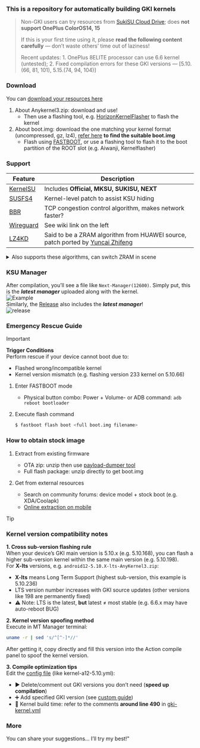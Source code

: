### This is a repository for automatically building GKI kernels

> Non-GKI users can try resources from [SukiSU Cloud Drive](https://alist.shirkneko.top); does **not support OnePlus ColorOS14, 15**  
>
> If this is your first time using it, please **read the following content carefully** — don’t waste others’ time out of laziness!  
>
> Recent updates: 1. OnePlus 8ELITE processor can use 6.6 kernel (untested); 2. Fixed compilation errors for these GKI versions — [5.10.(66, 81, 101), 5.15.(74, 94, 104)]

### Download  
You can [download your resources here](https://github.com/zzh20188/GKI_KernelSU_SUSFS/releases)  
1. About Anykernel3.zip: download and use!  
   - Then use a flashing tool, e.g. [HorizonKernelFlasher](https://github.com/libxzr/HorizonKernelFlasher/releases) to flash the kernel  
2. About boot.img: download the one matching your kernel format (uncompressed, gz, lz4), [refer here](https://kernelsu.org/zh_CN/guide/installation.html#install-by-kernelsu-boot-image) **to find the suitable boot.img**  
   - Flash using [FASTBOOT](https://magiskcn.com/), or use a flashing tool to flash it to the boot partition of the ROOT slot (e.g. Aiwanji, Kernelflasher)

### Support  
| Feature | Description |
| --- | --- |
| [KernelSU](https://kernelsu.org/zh_CN/) | Includes **Official, MKSU, SUKISU, NEXT** |
| [SUSFS4](https://gitlab.com/simonpunk/susfs4ksu) | Kernel-level patch to assist KSU hiding |
| [BBR](https://blog.thinkin.top/archives/ke-pu-bbrdao-di-shi-shi-me) | TCP congestion control algorithm, makes network faster? |
| [Wireguard](https://zh.wikipedia.org/wiki/WireGuard) | See wiki link on the left |
| [LZ4KD](https://github.com/ShirkNeko/SukiSU_patch/tree/main/other) | Said to be a ZRAM algorithm from HUAWEI source, patch ported by [Yuncai Zhifeng](http://www.coolapk.com/u/24963680) |

<details>  
<summary>Also supports these algorithms, can switch ZRAM in scene</summary>

### LZ4K, LZ4HC, deflate, 842, ~~zstdn~~, lz4k_oplus

</details>

### KSU Manager  
After compilation, you’ll see a file like `Next-Manager(12600)`. Simply put, this is the ***latest manager*** uploaded along with the kernel.  
![Example](./assets/get_manager.gif)  
Similarly, the [Release](https://github.com/zzh20188/GKI_KernelSU_SUSFS/releases) also includes the ***latest manager***!  
![release](./assets/release_manager.gif)

### Emergency Rescue Guide

> [!IMPORTANT]  
> **Trigger Conditions**  
> Perform rescue if your device cannot boot due to:  
> - Flashed wrong/incompatible kernel  
> - Kernel version mismatch (e.g. flashing version 233 kernel on 5.10.66)  
1. Enter FASTBOOT mode  

   - Physical button combo: Power + Volume- or ADB command: `adb reboot bootloader`  

2. Execute flash command  
   ```bash
   $ fastboot flash boot <full boot.img filename>
   ```

### How to obtain stock image  
1. Extract from existing firmware  

   - OTA zip: unzip then use [payload-dumper tool](https://magiskcn.com/payload-dumper-go-boot.html)  
   - Full flash package: unzip directly to get boot.img

2. Get from external resources  

   - Search on community forums: device model + stock boot (e.g. XDA/Coolapk)  
   - [Online extraction on mobile](https://magiskcn.com/payload-dumper-compose.html)

> [!TIP]  
> ### Kernel version compatibility notes  
>
> **1. Cross sub-version flashing rule**  
> When your device’s GKI main version is 5.10.x (e.g. 5.10.168), you can flash a higher sub-version kernel within the same main version (e.g. 5.10.198).  
> For **X-lts** versions, e.g. `android12-5.10.X-lts-AnyKernel3.zip`:  
> - **X-lts** means Long Term Support (highest sub-version, this example is 5.10.236)  
> - LTS version number increases with GKI source updates (other versions like 198 are permanently fixed)  
> - ⚠️ Note: LTS is the latest, **but** latest ≠ most stable (e.g. 6.6.x may have auto-reboot BUG)  
>
> **2. Kernel version spoofing method**  
> Execute in MT Manager terminal:  
> ```bash
> uname -r | sed 's/^[^-]*//'
> ```  
> After getting it, copy directly and fill this version into the Action compile panel to spoof the kernel version.
>
> **3. Compile optimization tips**  
> Edit the [config file](.github/workflows/kernel-a12-5.10.yml) (like kernel-a12-5.10.yml):  
> - ▶️ Delete/comment out GKI versions you don’t need (**speed up compilation**)  
> - ➕ Add specified GKI version (see [custom guide](https://www.coolapk.com/feed/62820671?shareKey=OGMxYmZmNTk0YzIxNjgxNzM1MzI~&shareUid=11253396&shareFrom=com.coolapk.market_15.2.2))  
> - 📅 Kernel build time: refer to the comments **around line 490** in [gki-kernel.yml](.github/workflows/gki-kernel.yml)

### More  
You can share your suggestions... I’ll try my best!"
